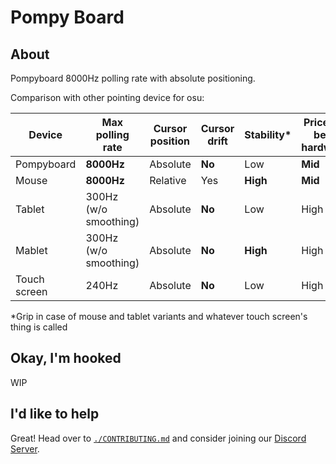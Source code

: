 # Pompy Board

## About

Pompyboard 8000Hz polling rate with absolute positioning.

Comparison with other pointing device for osu:

| Device       | Max polling rate      | Cursor position | Cursor drift | Stability\* | Price for best hardware |
| ------------ | --------------------- | --------------- | ------------ | ----------- | ----------------------- |
| Pompyboard   | **8000Hz**            | Absolute        | **No**       | Low         | **Mid**                 |
| Mouse        | **8000Hz**            | Relative        | Yes          | **High**    | **Mid**                 |
| Tablet       | 300Hz (w/o smoothing) | Absolute        | **No**       | Low         | High                    |
| Mablet       | 300Hz (w/o smoothing) | Absolute        | **No**       | **High**    | High                    |
| Touch screen | 240Hz                 | Absolute        | **No**       | Low         | High                    |

\*Grip in case of mouse and tablet variants and whatever touch screen's thing is called

## Okay, I'm hooked

WIP

## I'd like to help

Great! Head over to [`./CONTRIBUTING.md`](./CONTRIBUTING.md) and consider
joining our [Discord Server](https://discord.gg/h27rwcBn73).
